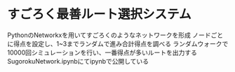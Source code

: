 # すごろく最善ルート選択システム

PythonのNetworkxを用いてすごろくのようなネットワークを形成
ノードごとに得点を設定し、1~3までランダムで進み合計得点を調べる
ランダムウォークで10000回シミュレーションを行い、一番得点が多いルートを出力する
SugorokuNetwork.ipynbにてipynbで公開している
